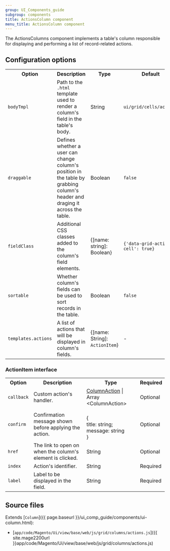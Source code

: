 ```yaml
---
group: UI_Components_guide
subgroup: components
title: ActionsColumn component
menu_title: ActionsColumn component
---
```


The ActionsColumns component implements a table's column responsible for displaying and performing a list of record-related actions.

## Configuration options

<table>
  <tr>
    <th>Option</th>
    <th>Description</th>
    <th>Type</th>
    <th>Default</th>
  </tr>
  <tr>
    <td><code>bodyTmpl</code></td>
    <td>Path to the <code>.html</code> template used to render a column's field in the table's body.</td>
    <td>String</td>
    <td><code>ui/grid/cells/actions</code></td>
  </tr>
  <tr>
    <td><code>draggable</code></td>
    <td>Defines whether a user can change column's position in the table by grabbing column's header and draging it across the table.</td>
    <td>Boolean</td>
    <td><code>false</code></td>
  </tr>
  <tr>
    <td><code>fieldClass</code></td>
    <td>Additional CSS classes added to the column's field elements.</td>
    <td>{[name: string]: Boolean}</td>
    <td><code>{'data-grid-actions-cell': true}</code></td>
  </tr>
  <tr>
    <td><code>sortable</code></td>
    <td>Whether column's fields can be used to sort records in the table.</td>
    <td>Boolean</td>
    <td><code>false</code></td>
  </tr>
  <tr>
    <td><code>templates.actions</code></td>
    <td>A list of actions that will be displayed in column's fields.</td>
    <td>{[name: String]: <code>ActionItem</code>}</code></td>
    <td>-</td>
  </tr>
</table>

### ActionItem interface

<table>
  <tr>
    <th>Option</th>
    <th>Description</th>
    <th>Type</th>
    <th>Required</th>
  </tr>
  <tr>
    <td><code>callback</code></td>
    <td>Custom action's handler.</td>
    <td><a href="{{ page.baseurl }}/ui_comp_guide/components/ui-column.html#column_action">ColumnAction</a> | Array &lt;ColumnAction&gt;  </td>
    <td>Optional</td>
  </tr>
  <tr>
    <td><code>confirm</code></td>
    <td>Confirmation message shown before applying the action.</td>
    <td><br>{<br>title: string;<br>message: string<br>}<br></td>
    <td>Optional</td>
  </tr>
  <tr>
    <td><code>href</code></td>
    <td>The link to open on when the column's element is clicked.</td>
    <td>String</td>
    <td>Optional</td>
  </tr>
  <tr>
    <td><code>index</code></td>
    <td>Action's identifier.</td>
    <td>String</td>
    <td>Required</td>
  </tr>
  <tr>
    <td><code>label</code></td>
    <td>Label to be displayed in the field.</td>
    <td>String</td>
    <td>Required</td>
  </tr>
</table>

## Source files

Extends [`Column`]({{ page.baseurl }}/ui_comp_guide/components/ui-column.html):

- [`app/code/Magento/Ui/view/base/web/js/grid/columns/actions.js`]({{ site.mage2200url }}app/code/Magento/Ui/view/base/web/js/grid/columns/actions.js)